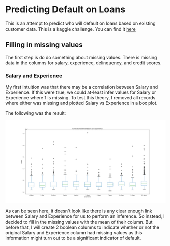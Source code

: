 # Predicting Default on Loans
This is an attempt to predict who will default on loans based on existing customer data. 
This is a kaggle challenge. 
You can find it [here](https://www.kaggle.com/c/credit-default-prediction-ai-big-data/)

## Filling in missing values
The first step is do do something about missing values. 
There is missing data in the columns for salary, experience, delinquency, and credit scores.

### Salary and Experience
My first intuition was that there may be a correlation between Salary and Experience. 
If this were true, we could at-least infer values for Salary or Experience where 1 is missing. 
To test this theory, I removed all records where either was missing and 
plotted Salary vs Experience in a box plot.

The following was the result:

![Default](./viz/SalaryVsExperience.PNG)

As can be seen here, it doesn't look like there is any clear enough link between Salary and Experience
for us to perform an inference. So instead, I decided to fill in the missing values with
the mean of their column. But before that, I will create 2 boolean columns to indicate
whether or not the original Salary and Experience column had missing values as this information
might turn out to be a significant indicator of default.  